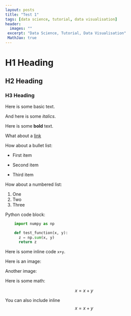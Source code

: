 ```yaml
---
layout: posts
title: "Test 1"
tags: [data science, tutorial, data visualisation]
header:
  images: ""
 excerpt: "Data Science, Tutorial, Data Visualisation"
 MathJax: true
---
```


# H1 Heading

## H2 Heading

### H3 Heading

Here is some basic text.

And here is some *italics*.

Here is some **bold** text.

What about a [link](https://www.google.com)

How about a bullet list:
* First item
+ Second item
- Third item

How about a numbered list:
1. One
2. Two
3. Three

Python code block:
```python
    import numpy as np

    def test_function(x, y):
      z = np.sum(x, y)
      return z
```

Here is some inline code `x+y`.

Here is an image:
<!-- <img src="{{ site.url }}{{ site.baseurl }}/images/projecttest.jpg" alt=""> -->

Another image:

Here is some math:

$$x=x+y$$

You can also include inline $$x=x+y$$
